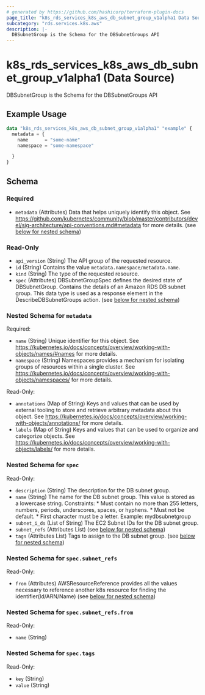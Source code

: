 ```yaml
---
# generated by https://github.com/hashicorp/terraform-plugin-docs
page_title: "k8s_rds_services_k8s_aws_db_subnet_group_v1alpha1 Data Source - terraform-provider-k8s"
subcategory: "rds.services.k8s.aws"
description: |-
  DBSubnetGroup is the Schema for the DBSubnetGroups API
---
```


# k8s_rds_services_k8s_aws_db_subnet_group_v1alpha1 (Data Source)

DBSubnetGroup is the Schema for the DBSubnetGroups API

## Example Usage

```terraform
data "k8s_rds_services_k8s_aws_db_subnet_group_v1alpha1" "example" {
  metadata = {
    name      = "some-name"
    namespace = "some-namespace"

  }
}
```

<!-- schema generated by tfplugindocs -->
## Schema

### Required

- `metadata` (Attributes) Data that helps uniquely identify this object. See https://github.com/kubernetes/community/blob/master/contributors/devel/sig-architecture/api-conventions.md#metadata for more details. (see [below for nested schema](#nestedatt--metadata))

### Read-Only

- `api_version` (String) The API group of the requested resource.
- `id` (String) Contains the value `metadata.namespace/metadata.name`.
- `kind` (String) The type of the requested resource.
- `spec` (Attributes) DBSubnetGroupSpec defines the desired state of DBSubnetGroup.  Contains the details of an Amazon RDS DB subnet group.  This data type is used as a response element in the DescribeDBSubnetGroups action. (see [below for nested schema](#nestedatt--spec))

<a id="nestedatt--metadata"></a>
### Nested Schema for `metadata`

Required:

- `name` (String) Unique identifier for this object. See https://kubernetes.io/docs/concepts/overview/working-with-objects/names/#names for more details.
- `namespace` (String) Namespaces provides a mechanism for isolating groups of resources within a single cluster. See https://kubernetes.io/docs/concepts/overview/working-with-objects/namespaces/ for more details.

Read-Only:

- `annotations` (Map of String) Keys and values that can be used by external tooling to store and retrieve arbitrary metadata about this object. See https://kubernetes.io/docs/concepts/overview/working-with-objects/annotations/ for more details.
- `labels` (Map of String) Keys and values that can be used to organize and categorize objects. See https://kubernetes.io/docs/concepts/overview/working-with-objects/labels/ for more details.


<a id="nestedatt--spec"></a>
### Nested Schema for `spec`

Read-Only:

- `description` (String) The description for the DB subnet group.
- `name` (String) The name for the DB subnet group. This value is stored as a lowercase string.  Constraints:  * Must contain no more than 255 letters, numbers, periods, underscores, spaces, or hyphens.  * Must not be default.  * First character must be a letter.  Example: mydbsubnetgroup
- `subnet_i_ds` (List of String) The EC2 Subnet IDs for the DB subnet group.
- `subnet_refs` (Attributes List) (see [below for nested schema](#nestedatt--spec--subnet_refs))
- `tags` (Attributes List) Tags to assign to the DB subnet group. (see [below for nested schema](#nestedatt--spec--tags))

<a id="nestedatt--spec--subnet_refs"></a>
### Nested Schema for `spec.subnet_refs`

Read-Only:

- `from` (Attributes) AWSResourceReference provides all the values necessary to reference another k8s resource for finding the identifier(Id/ARN/Name) (see [below for nested schema](#nestedatt--spec--subnet_refs--from))

<a id="nestedatt--spec--subnet_refs--from"></a>
### Nested Schema for `spec.subnet_refs.from`

Read-Only:

- `name` (String)



<a id="nestedatt--spec--tags"></a>
### Nested Schema for `spec.tags`

Read-Only:

- `key` (String)
- `value` (String)
